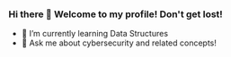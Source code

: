 ### Hi there 👋 Welcome to my profile! Don't get lost!

- 🌱 I’m currently learning Data Structures
- 💬 Ask me about cybersecurity and related concepts!


